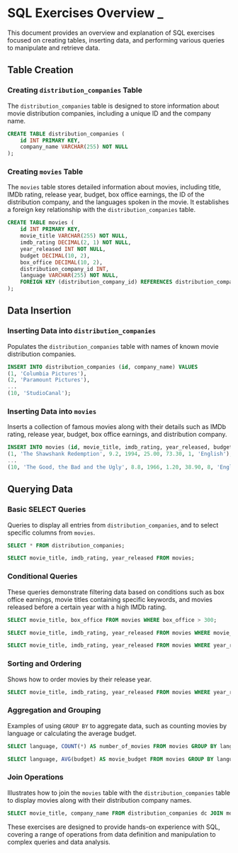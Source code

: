 # SQL Exercises Overview _
 
This document provides an overview and explanation of SQL exercises focused on creating tables, inserting data, and performing various queries to manipulate and retrieve data.

## Table Creation

### Creating `distribution_companies` Table

The `distribution_companies` table is designed to store information about movie distribution companies, including a unique ID and the company name.

```sql
CREATE TABLE distribution_companies (
    id INT PRIMARY KEY,
    company_name VARCHAR(255) NOT NULL
); 
```

### Creating `movies` Table

The `movies` table stores detailed information about movies, including title, IMDb rating, release year, budget, box office earnings, the ID of the distribution company, and the languages spoken in the movie. It establishes a foreign key relationship with the `distribution_companies` table.

```sql
CREATE TABLE movies (
    id INT PRIMARY KEY,
    movie_title VARCHAR(255) NOT NULL,
    imdb_rating DECIMAL(2, 1) NOT NULL,
    year_released INT NOT NULL,
    budget DECIMAL(10, 2),
    box_office DECIMAL(10, 2),
    distribution_company_id INT,
    language VARCHAR(255) NOT NULL,
    FOREIGN KEY (distribution_company_id) REFERENCES distribution_companies(id)
);
```

## Data Insertion

### Inserting Data into `distribution_companies`

Populates the `distribution_companies` table with names of known movie distribution companies.

```sql
INSERT INTO distribution_companies (id, company_name) VALUES
(1, 'Columbia Pictures'),
(2, 'Paramount Pictures'),
...
(10, 'StudioCanal');
```

### Inserting Data into `movies`

Inserts a collection of famous movies along with their details such as IMDb rating, release year, budget, box office earnings, and distribution company.

```sql
INSERT INTO movies (id, movie_title, imdb_rating, year_released, budget, box_office, distribution_company_id, language) VALUES
(1, 'The Shawshank Redemption', 9.2, 1994, 25.00, 73.30, 1, 'English'),
...
(10, 'The Good, the Bad and the Ugly', 8.8, 1966, 1.20, 38.90, 8, 'English, Italian, Spanish');
```

## Querying Data

### Basic SELECT Queries

Queries to display all entries from `distribution_companies`, and to select specific columns from `movies`.

```sql
SELECT * FROM distribution_companies;

SELECT movie_title, imdb_rating, year_released FROM movies;
```

### Conditional Queries

These queries demonstrate filtering data based on conditions such as box office earnings, movie titles containing specific keywords, and movies released before a certain year with a high IMDb rating.

```sql
SELECT movie_title, box_office FROM movies WHERE box_office > 300;

SELECT movie_title, imdb_rating, year_released FROM movies WHERE movie_title LIKE '%Godfather%';

SELECT movie_title, imdb_rating, year_released FROM movies WHERE year_released < 2001 AND imdb_rating > 9;
```

### Sorting and Ordering

Shows how to order movies by their release year.

```sql
SELECT movie_title, imdb_rating, year_released FROM movies WHERE year_released > 1991 ORDER BY year_released ASC;
```

### Aggregation and Grouping

Examples of using `GROUP BY` to aggregate data, such as counting movies by language or calculating the average budget.

```sql
SELECT language, COUNT(*) AS number_of_movies FROM movies GROUP BY language;

SELECT language, AVG(budget) AS movie_budget FROM movies GROUP BY language HAVING AVG(budget) > 50;
```

### Join Operations

Illustrates how to join the `movies` table with the `distribution_companies` table to display movies along with their distribution company names.

```sql
SELECT movie_title, company_name FROM distribution_companies dc JOIN movies m ON dc.id = m.distribution_company_id;
```

These exercises are designed to provide hands-on experience with SQL, covering a range of operations from data definition and manipulation to complex queries and data analysis.
   
   